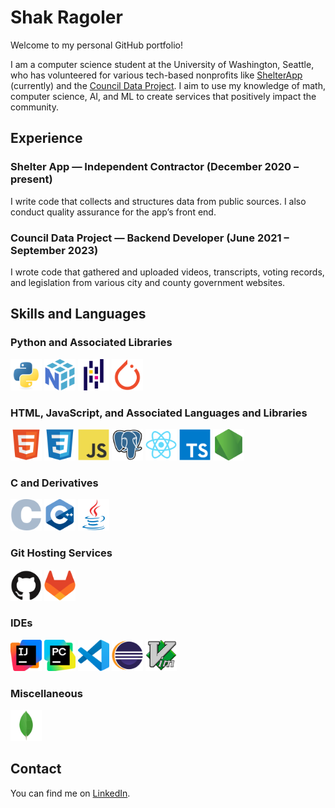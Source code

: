 # Shak Ragoler
Welcome to my personal GitHub portfolio!

I am a computer science student at the University of Washington, Seattle, who has volunteered for various tech-based nonprofits like [ShelterApp](https://github.com/ShelterApp) (currently) and the [Council Data Project](https://github.com/CouncilDataProject). I aim to use my knowledge of math, computer science, AI, and ML to create services that positively impact the community.

## Experience
### Shelter App — Independent Contractor (December 2020 – present)
I write code that collects and structures data from public sources. I also conduct quality assurance for the app’s front end.

### Council Data Project — Backend Developer (June 2021 – September 2023)
I wrote code that gathered and uploaded videos, transcripts, voting records, and legislation from various city and county government websites.

## Skills and Languages
### Python and Associated Libraries
<p align="left">
    <img src="https://raw.githubusercontent.com/devicons/devicon/master/icons/python/python-original.svg" alt="Python" width="50" height="50"/>
    <img src="https://raw.githubusercontent.com/devicons/devicon/master/icons/numpy/numpy-original.svg" alt="NumPy" width="50" height="50"/>
    <img src="https://raw.githubusercontent.com/devicons/devicon/master/icons/pandas/pandas-original.svg" alt="Pandas" width="50" height="50"/>
    <img src="https://raw.githubusercontent.com/devicons/devicon/master/icons/pytorch/pytorch-original.svg" alt="PyTorch" width="50" height="50"/>
</p>

### HTML, JavaScript, and Associated Languages and Libraries
<p align="left">
    <img src="https://raw.githubusercontent.com/devicons/devicon/master/icons/html5/html5-original.svg" alt="HTML5" width="50" height="50"/>
    <img src="https://raw.githubusercontent.com/devicons/devicon/master/icons/css3/css3-original.svg" alt="CSS3" width="50" height="50"/>
    <img src="https://raw.githubusercontent.com/devicons/devicon/master/icons/javascript/javascript-original.svg" alt="JavaScript" width="50" height="50"/>
    <img src="https://raw.githubusercontent.com/devicons/devicon/master/icons/postgresql/postgresql-original.svg" alt="PostgreSQL" width="50" height="50"/>
    <img src="https://raw.githubusercontent.com/devicons/devicon/master/icons/react/react-original.svg" alt="React" width="50" height="50"/>
    <img src="https://raw.githubusercontent.com/devicons/devicon/master/icons/typescript/typescript-original.svg" alt="TypeScript" width="50" height="50"/>
    <img src="https://raw.githubusercontent.com/devicons/devicon/master/icons/nodejs/nodejs-original.svg" alt="Node.js" width="50" height="50"/>
</p>

### C and Derivatives
<p align="left">
    <img src="https://raw.githubusercontent.com/devicons/devicon/master/icons/c/c-original.svg" alt="C" width="50" height="50"/>
    <img src="https://raw.githubusercontent.com/devicons/devicon/master/icons/cplusplus/cplusplus-original.svg" alt="C++" width="50" height="50"/>
    <img src="https://raw.githubusercontent.com/devicons/devicon/master/icons/java/java-original.svg" alt="Java" width="50" height="50"/>
</p>

### Git Hosting Services
<p align="left">
    <img src="https://raw.githubusercontent.com/devicons/devicon/master/icons/github/github-original.svg" alt="GitHub" width="50" height="50"/>
    <img src="https://raw.githubusercontent.com/devicons/devicon/master/icons/gitlab/gitlab-original.svg" alt="GitLab" width="50" height="50"/>
</p>

### IDEs
<p align="left">
    <img src="https://raw.githubusercontent.com/devicons/devicon/master/icons/intellij/intellij-original.svg" alt="IntelliJ" width="50" height="50"/>
    <img src="https://raw.githubusercontent.com/devicons/devicon/master/icons/pycharm/pycharm-original.svg" alt="PyCharm" width="50" height="50"/>
    <img src="https://raw.githubusercontent.com/devicons/devicon/master/icons/vscode/vscode-original.svg" alt="VS Code" width="50" height="50"/>
    <img src="https://raw.githubusercontent.com/devicons/devicon/master/icons/eclipse/eclipse-original.svg" alt="Eclipse" width="50" height="50"/>
    <img src="https://raw.githubusercontent.com/devicons/devicon/master/icons/vim/vim-original.svg" alt="Vim" width="50" height="50"/>
</p>

### Miscellaneous
<p align="left">
    <img src="https://raw.githubusercontent.com/devicons/devicon/master/icons/mongodb/mongodb-original.svg" alt="MongoDB" width="50" height="50"/>
</p>

## Contact
You can find me on [LinkedIn](https://www.linkedin.com/in/shak-ragoler/).

